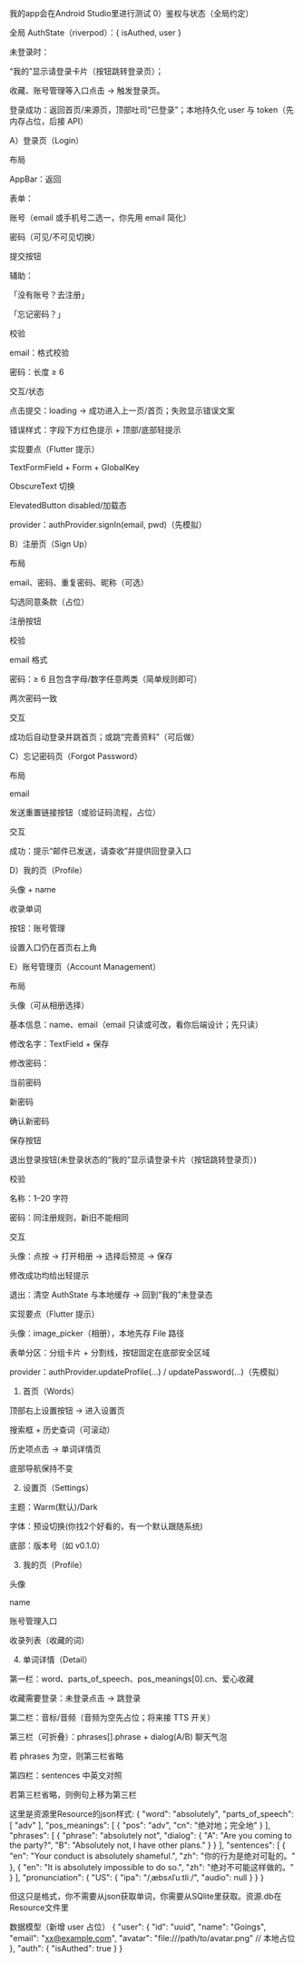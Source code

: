 我的app会在Android Studio里进行测试
0）鉴权与状态（全局约定）

全局 AuthState（riverpod）：{ isAuthed, user }

未登录时：

“我的”显示请登录卡片（按钮跳转登录页）；

收藏、账号管理等入口点击 → 触发登录页。

登录成功：返回首页/来源页，顶部吐司“已登录”；本地持久化 user 与 token（先内存占位，后接 API）

A）登录页（Login）

布局

AppBar：返回

表单：

账号（email 或手机号二选一，你先用 email 简化）

密码（可见/不可见切换）

提交按钮

辅助：

「没有账号？去注册」

「忘记密码？」

校验

email：格式校验

密码：长度 ≥ 6

交互/状态

点击提交：loading → 成功进入上一页/首页；失败显示错误文案

错误样式：字段下方红色提示 + 顶部/底部轻提示

实现要点（Flutter 提示）

TextFormField + Form + GlobalKey

ObscureText 切换

ElevatedButton disabled/加载态

provider：authProvider.signIn(email, pwd)（先模拟）

B）注册页（Sign Up）

布局

email、密码、重复密码、昵称（可选）

勾选同意条款（占位）

注册按钮

校验

email 格式

密码：≥ 6 且包含字母/数字任意两类（简单规则即可）

两次密码一致

交互

成功后自动登录并跳首页；或跳“完善资料”（可后做）

C）忘记密码页（Forgot Password）

布局

email

发送重置链接按钮（或验证码流程，占位）

交互

成功：提示“邮件已发送，请查收”并提供回登录入口

D）我的页（Profile）

头像 + name

收录单词

按钮：账号管理

设置入口仍在首页右上角

E）账号管理页（Account Management）

布局

头像（可从相册选择）

基本信息：name、email（email 只读或可改，看你后端设计；先只读）

修改名字：TextField + 保存

修改密码：

当前密码

新密码

确认新密码

保存按钮

退出登录按钮(未登录状态的“我的”显示请登录卡片（按钮跳转登录页）)

校验

名称：1–20 字符

密码：同注册规则，新旧不能相同

交互

头像：点按 → 打开相册 → 选择后预览 → 保存

修改成功均给出轻提示

退出：清空 AuthState 与本地缓存 → 回到“我的”未登录态

实现要点（Flutter 提示）

头像：image_picker（相册），本地先存 File 路径

表单分区：分组卡片 + 分割线，按钮固定在底部安全区域

provider：authProvider.updateProfile(...) / updatePassword(...)（先模拟）

1. 首页（Words）

顶部右上设置按钮 → 进入设置页

搜索框 + 历史查词（可滚动）

历史项点击 → 单词详情页

底部导航保持不变

2. 设置页（Settings）

主题：Warm(默认)/Dark

字体：预设切换(你找2个好看的，有一个默认跟随系统)

底部：版本号（如 v0.1.0）

3. 我的页（Profile）

头像

name

账号管理入口

收录列表（收藏的词）

4. 单词详情（Detail）

第一栏：word、parts_of_speech、pos_meanings[0].cn、爱心收藏

收藏需要登录：未登录点击 → 跳登录

第二栏：音标/音频（音频为空先占位；将来接 TTS 开关）

第三栏（可折叠）：phrases[].phrase + dialog(A/B) 聊天气泡

若 phrases 为空，则第三栏省略

第四栏：sentences 中英文对照

若第三栏省略，则例句上移为第三栏

这里是资源里Resource的json样式:
{ "word": "absolutely", "parts_of_speech": [ "adv" ], "pos_meanings": [ { "pos": "adv", "cn": "绝对地；完全地" } ], "phrases": [ { "phrase": "absolutely not", "dialog": { "A": "Are you coming to the party?", "B": "Absolutely not, I have other plans." } } ], "sentences": [ { "en": "Your conduct is absolutely shameful.", "zh": "你的行为是绝对可耻的。" }, { "en": "It is absolutely impossible to do so.", "zh": "绝对不可能这样做的。" } ], "pronunciation": { "US": { "ipa": "/ˌæbsʌlˈuːtliː/", "audio": null } } }

但这只是格式，你不需要从json获取单词，你需要从SQlite里获取。资源.db在Resource文件里

数据模型（新增 user 占位）
{
  "user": {
    "id": "uuid",
    "name": "Goings",
    "email": "xx@example.com",
    "avatar": "file:///path/to/avatar.png"  // 本地占位
  },
  "auth": {
    "isAuthed": true
  }
}